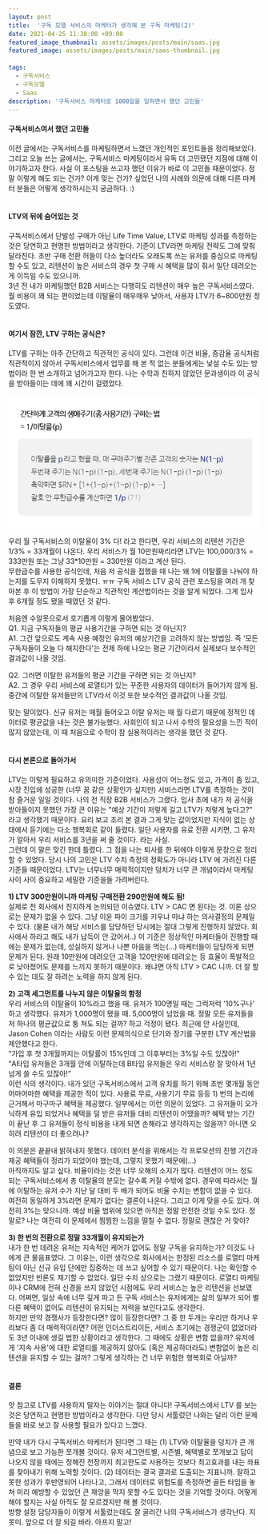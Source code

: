 ```yaml
---
layout: post
title:  '구독 모델 서비스의 마케터가 생각해 본 구독 마케팅(2)'
date: 2021-04-25 11:30:00 +09:00
featured_image_thumbnail: assets/images/posts/main/saas.jpg
featured_image: assets/images/posts/main/saas-thumbnail.jpg

tags:
  - 구독서비스
  - 구독모델
  - Saas
description: '구독서비스 마케터로 1000일을 일하면서 했던 고민들'
---
```


#### 구독서비스여서 했던 고민들

이전 글에서는 구독서비스를 마케팅하면서 느꼈던 개인적인 포인트들을 정리해보았다. 그리고 오늘 쓰는 글에서는, 구독서비스 마케팅이라서 유독 더 고민됐던 지점에 대해 이야기하고자 한다. 사실 이 포스팅을 쓰고자 했던 이유가 바로 이 고민들 때문이었다. 정말 이렇게 해도 되는 건가? 이게 맞는 건가? 싶었던 나의 사례와 의문에 대해 다른 마케터 분들은 어떻게 생각하시는지 궁금하다. :)
<br/>
<br/>

#### LTV의 뒤에 숨어있는 것

구독서비스에서 단발성 구매가 아닌 Life Time Value, LTV로 마케팅 성과를 측정하는 것은 당연하고 현명한 방법이라고 생각한다. 기준이 LTV라면 마케팅 전략도 그에 맞춰 달라진다. 초반 구매 전환 허들이 다소 높더라도 오래도록 쓰는 유저를 중심으로 마케팅할 수도 있고, 리텐션이 높은 서비스의 경우 첫 구매 시 혜택을 많이 줘서 일단 데려오는 게 이득일 수도 있으니까.   
3년 전 내가 마케팅했던 B2B 서비스는 다행히도 리텐션이 매우 높은 구독서비스였다. 월 비용이 꽤 되는 편이었는데 이탈율이 매우매우 낮아서, 사용자 LTV가 6~800만원 정도였다.
<br/>
<br/>

#### 여기서 잠깐, LTV 구하는 공식은?

LTV를 구하는 아주 간단하고 직관적인 공식이 있다. 그런데 이건 비율, 증감율 공식처럼 직관적이지 않아서 구독서비스에서 업무를 해 본 적 없는 분들에게는 낯설 수도 있는 방법이라 한 번 소개하고 넘어가고자 한다. 나는 수학과 친하지 않았던 문과생이라 이 공식을 받아들이는 데에 꽤 시간이 걸렸었다.  

![LTV 공식](assets/images/posts/content/ltv.JPG)

우리 월 구독서비스의 이탈율이 3% 다! 라고 한다면, 우리 서비스의 리텐션 기간은 1/3% = 33개월이 나온다. 우리 서비스가 월 10만원짜리라면 LTV는 100,000/3% = 333만원 또는 그냥 33*10만원 = 330만원 이라고 계산 된다.  
무한급수를 사용한 공식인데, 처음 저 공식을 접했을 때 나는 왜 1에 이탈률을 나눠야 하는지를 도무지 이해하지 못했다. ㅠㅠ 구독 서비스 LTV 공식 관련 포스팅을 여러 개 찾아본 후 이 방법이 가장 단순하고 직관적인 계산법이라는 것을 알게 되었다. 그게 입사 후 6개월 정도 됐을 때였던 것 같다.  

처음엔 수알못으로서 호기롭게 이렇게 물어봤었다.  
Q1. 지금 구독자들의 평균 사용기간을 구하면 되는 것 아닌지?  
A1. 그건 앞으로도 계속 사용 예정인 유저의 예상기간을 고려하지 않는 방법임. 즉 \'모든 구독자들이 오늘 다 해지한다\'는 전제 하에 나오는 평균 기간이라서 실제보다 보수적인 결과값이 나올 것임.

Q2. 그러면 이탈한 유저들의 평균 기간을 구하면 되는 것 아닌지?  
A2. 그 경우 우리 서비스에 로열티가 있는 꾸준한 사용자의 데이터가 들어가지 않게 됨. 중간에 이탈한 유저들만의 LTV라서 이것 또한 보수적인 결과값이 나올 것임.  

맞는 말이었다. 신규 유저는 매월 들어오고 이탈 유저는 매 월 다르기 때문에 정적인 데이터로 평균값을 내는 것은 불가능했다. 사회인이 되고 나서 수학의 필요성을 느낀 적이 많지 않았는데, 이 때 처음으로 수학이 참 실용적이라는 생각을 했던 것 같다.
<br/>
<br/>

#### 다시 본론으로 돌아가서

LTV는 이렇게 필요하고 유의미한 기준이었다. 사용성이 어느정도 있고, 가격이 좀 있고, 시장 진입에 성공한 (너무 꿈 같은 상황인가 싶지만) 서비스라면 LTV를 측정하는 것이 참 즐거운 일일 것이다. 나의 전 직장 B2B 서비스가 그랬다. 입사 초에 내가 저 공식을 받아들이지 못했던 가장 큰 이유는 \"예상 기간이 저렇게 길고 LTV가 저렇게 높다고?\" 라고 생각했기 때문이다. 요리 보고 조리 본 결과 그게 맞는 값이었지만 지식이 없는 상태에서 듣기에는 다소 행복회로 같이 들렸다. 일단 사용자를 유료 전환 시키면, 그 유저가 알아서 우리 서비스를 3년을 써 줄 것이다. 라는 사실.   
그런데 이 말은 맞긴 한데 틀렸다. 그 점을 나는 퇴사를 한 뒤에야 이렇게 문장으로 정리할 수 있었다. 당시 나의 고민은 LTV 수치 측정의 정확도가 아니라 LTV 에 가려진 다른 기준들 때문이었다. LTV는 너무너무 매력적이지만 덩치가 너무 큰 개념이라서 마케팅 사이 사이 중요하고 세밀한 기준을들 가려버린다.  

**1\) LTV 300만원이니까 마케팅 구매전환 290만원에 해도 됨!**  
실제로 전 회사에서 진지하게 논의되던 이슈였다. LTV > CAC 면 된다는 것. 이론 상으로는 문제가 없을 수 있다. 그냥 이윤 파이 크기를 키우냐 마냐 하는 의사결정의 문제일 수 있다. \(물론 내가 해당 서비스를 담당하던 당시에는 절대 그렇게 진행하지 않았다. 회사에서 하라고 해도 내가 납득이 안 갔어서..\) 이 기준은 정상적인 마케터들이 진행할 때에는 문제가 없는데, 성실하지 않거나 나쁜 마음을 먹는(...) 마케터들이 담당하게 되면 문제가 된다. 원래 10만원에 데려오던 고객을 120만원에 데려오는 등 효율이 폭발적으로 낮아졌어도 문제를 느끼지 못하기 때문이다. 왜냐면 아직 LTV > CAC 니까. 더 잘 할 수 있는 데도 잘 하려는 노력을 하지 않게 된다.   

**2\) 고객 세그먼트를 나누지 않은 이탈율의 함정**  
우리 서비스의 이탈율이 10%라고 했을 때. 유저가 100명일 때는 그럭저럭 \'10%구나\' 하고 생각했다. 유저가 1,000명이 됐을 때. 5,000명이 넘었을 때. 정말 모든 유저들을 저 하나의 평균값으로 퉁 쳐도 되는 걸까? 하고 걱정이 됐다. 최근에 안 사실인데, Jason Cohen 이라는 사람도 이런 문제의식으로 단기와 장기를 구분한 LTV 계산법을 제안했다고 한다.  
“가입 후 첫 3개월까지는 이탈률이 15%인데 그 이후부터는 3%일 수도 있잖아!”  
“A타입 유저들은 3개월 안에 이탈하는데 B타입 유저들은 우리 서비스랑 잘 맞아서 1년 넘게 쓸 수도 있잖아!”  
이런 식의 생각이다. 내가 있던 구독서비스에서 고객 유치를 하기 위해 초반 몇개월 동안 어마어마한 혜택을 제공한 적이 있다. 사용료 무료, 사용기기 무료 등등 1\) 번의 논리에 근거해서 마구마구 혜택을 제공했다. 일부에서는 이런 의문이 있었다. 그 유저들이 오가닉하게 유입 되었거나 혜택을 덜 받은 유저들 대비 리텐션이 어땠을까? 혜택 받는 기간이 끝난 후 그 유저들이 정식 비용을 내게 되면 손해라고 생각하지는 않을까? 아니면 오히려 리텐션이 더 좋으려나?  

이 의문은 끝끝내 밝혀내지 못했다. 데이터 분석을 위해서는 각 프로모션의 진행 기간과 제공 혜택들이 정리가 되었어야 했는데, 그렇지 못했기 때문에(...)   
아직까지도 알고 싶다. 비율이라는 것은 너무 오해의 소지가 많다. 리텐션이 어느 정도 되는 구독서비스에서 총 이탈율의 분모는 갈수록 커질 수밖에 없다. 경우에 따라서는 월에 이탈하는 유저 수가 지난 달 대비 두 배가 되어도 비율 수치는 변함이 없을 수 있다. 여전히 동일하게 3%라면 문제가 없다는 결론이 나온다. 그리고 이게 맞을 수도 있다. 여전히 3%는 맞으니까. 예상 비율 범위에 있으면 아직은 정말 안전한 것일 수도 있다. 정말로? 나는 여전히 이 문제에서 찜찜한 느낌을 떨칠 수 없다. 정말로 괜찮은 거 맞아?  

**3\) 한 번의 전환으로 정말 33개월이 유지되는가**  
내가 한 번 데려온 유저는 지속적인 케어가 없어도 정말 구독을 유지하는가? 이것도 나에게 큰 물음표였다. 그 이유는, 이런 생각으로 회사에서는 한정된 리소스를 로열티 마케팅이 아닌 신규 유입 단에만 집중하는 데 쓰고 싶어할 수 있기 때문이다. 나는 확인할 수 없었지만 반론도 제기할 수 없었다. 일단 수치 상으로는 그랬기 때문이다. 로열티 마케팅이나 CRM에 전혀 신경을 쓰지 않았던 시점에도 우리 서비스는 높은 리텐션을 선보였다. 어쩌면, 일상 속에 너무 깊게 파고 든 구독 서비스는 유저에게는 삶의 일부가 되어 별다른 혜택이 없어도 리텐션이 유지되는 저력을 보인다고도 생각한다.   
하지만 만약 경쟁사가 등장한다면? 많이 등장한다면? 그 중 한 두개는 우리만 하거나 우리보다 좀 더 매력적이라면? 어떤 인더스트리이든, 서비스 초기에는 경쟁군이 없었더라도 3년 이내에 생길 법한 상황이라고 생각한다. 그 때에도 상황은 변함 없을까? 유저에게 \'지속 사용\'에 대한 로열티를 제공하지 않아도 (혹은 제공하더라도) 변함없이 높은 리텐션을 유지할 수 있는 걸까? 그렇게 생각하는 건 너무 위험한 행복회로 아닐까?
<br/>
<br/>

#### 결론

앗 참고로 LTV를 사용하지 말자는 이야기는 절대 아니다! 구독서비스에서 LTV 를 보는 것은 당연하고 현명한 방법이라고 생각한다. 다만 당시 서툴렀던 나와는 달리 이런 문제들을 바로 보고 잘 사용할 필요가 있다고 느꼈다.  

만약 내가 다시 구독서비스 마케터가 된다면 그 때는 \(1\) LTV와 이탈율을 덩치가 큰 개념으로 보고 가능한 쪼개볼 것이다. 유저 세그먼트별, 시즌별, 혜택별로 쪼개보고 답이 나오지 않을 때에는 정해진 천장까지 최고한도로 사용하는 것보다 최고효과를 내는 좌표를 찾아내기 위해 노력할 것이다. \(2\) 데이터는 결국 결과로 도출되는 지표니까. 잘하고 못한 성과가 후반영되어 나타나고, 그래서 데이터로 위험도를 측정하면 골든 타임을 놓쳐 미리 예방할 수 있었던 큰 재앙을 막지 못할 수도 있다는 것을 기억할 것이다. 어떻게 해야 할지는 사실 아직도 잘 모르겠지만 해 볼 것이다.  
방향 설정 담당자들이 이렇게 서툴렀는데도 잘 굴러간 나의 구독서비스가 생각난다. 지못미. 앞으로 더 잘 되길 바라. 아프지 말고!
<br/>
<br/>
